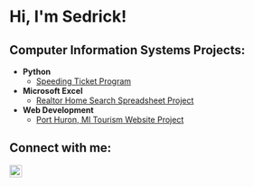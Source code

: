 <h1>Hi, I'm Sedrick! <br/><a </a></h1>

<h2>Computer Information Systems Projects:</h2>

- <b>Python</b>
  - [Speeding Ticket Program](https://github.com/HolaSedrick/SpeedingTicketProgram)
- <b>Microsoft Excel</b>
  - [Realtor Home Search Spreadsheet Project](https://github.com/joshmadakor1/Package-Delivery-Pathfinding-Algorithm)
- <b>Web Development</b>
  - [Port Huron, MI Tourism Website Project](https://github.com/joshmadakor1/Package-Delivery-Pathfinding-Algorithm)

<h2>Connect with me:</h2>


[<img align="left" alt="JoshMadakor | LinkedIn" width="22px" src="https://cdn.jsdelivr.net/npm/simple-icons@v3/icons/linkedin.svg" />][linkedin]



[linkedin]: https://linkedin.com/in/joshmadakor

<!--
**joshmadakor1/joshmadakor1** is a ✨ _special_ ✨ repository because its `README.md` (this file) appears on your GitHub profile.

Here are some ideas to get you started:

- 🔭 I’m currently working on ...
- 🌱 I’m currently learning ...
- 👯 I’m looking to collaborate on ...
- 🤔 I’m looking for help with ...
- 💬 Ask me about ...
- 📫 How to reach me: ...
- 😄 Pronouns: ...
- ⚡ Fun fact: ...
-->
